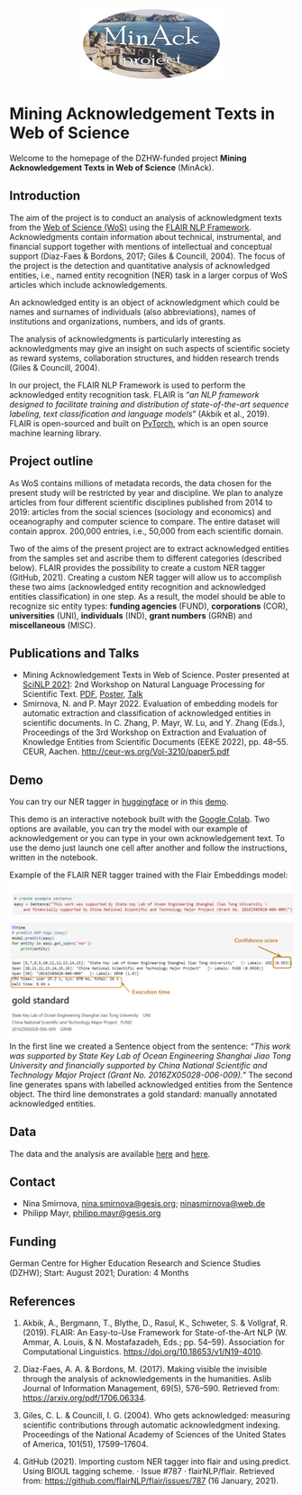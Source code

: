 <p align="center"><img src="https://github.com/kalawinka/minack/blob/media/logo_round3.png?raw=true" width="250" height="130"></p>

# Mining Acknowledgement Texts in Web of Science

Welcome to the homepage of the DZHW-funded project **Mining Acknowledgement Texts in Web of Science** (MinAck).

## Introduction
The aim of the project is to conduct an analysis of acknowledgment texts from the [Web of Science (WoS)](https://clarivate.com/webofsciencegroup/solutions/web-of-science/) using the [FLAIR NLP Framework](https://github.com/flairNLP/flair). Acknowledgments contain information about technical, instrumental, and financial support together with mentions of intellectual and conceptual support (Diaz-Faes & Bordons, 2017; Giles & Councill, 2004). The focus of the project is the detection and quantitative analysis of acknowledged entities, i.e., named entity recognition (NER) task in a larger corpus of WoS articles which include acknowledgements.

An acknowledged entity is an object of acknowledgment which could be names and surnames of individuals (also abbreviations), names of institutions and organizations, numbers, and ids of grants.

The analysis of acknowledgments is particularly interesting as acknowledgments may give an insight on such aspects of scientific society as reward systems, collaboration structures, and hidden research trends (Giles & Councill, 2004).

In our project, the FLAIR NLP Framework is used to perform the acknowledged entity recognition task. FLAIR is “*an NLP framework designed to facilitate training and distribution of state-of-the-art sequence labeling, text classification and language models*” (Akbik et al., 2019). FLAIR is open-sourced and built on [PyTorch](https://pytorch.org/), which is an open source machine learning library.

## Project outline
As WoS contains millions of metadata records, the data chosen for the present study will be restricted by year and discipline. We plan to analyze articles from four different scientific disciplines published from 2014 to 2019: articles from the social sciences (sociology and economics) and oceanography and computer science to compare. The entire dataset will contain approx. 200,000 entries, i.e., 50,000 from each scientific domain.

Two of the aims of the present project are to extract acknowledged entities from the samples set and ascribe them to different categories (described below). FLAIR provides the possibility to create a custom NER tagger (GitHub, 2021). Creating a custom NER tagger will allow us to accomplish these two aims (acknowledged entity recognition and acknowledged entities classification) in one step. As a result, the model should be able to recognize sic entity types: **funding agencies** (FUND), **corporations** (COR), **universities** (UNI), **individuals** (IND), **grant numbers** (GRNB) and **miscellaneous** (MISC).

## Publications and Talks
* Mining Acknowledgement Texts in Web of Science. Poster presented at [SciNLP 2021](https://scinlp.org/): 2nd Workshop on Natural Language Processing for Scientific Text. [PDF](https://github.com/kalawinka/minack/blob/conference/abstract_MinAck_SCINLP21_final.pdf), [Poster](https://github.com/kalawinka/minack/blob/conference/poster_sci_nlp.pdf), [Talk](https://youtu.be/1b0Dso-YOAI)
* Smirnova, N. and P. Mayr 2022. Evaluation of embedding models for automatic extraction and classification of acknowledged entities in scientific documents. In C. Zhang, P. Mayr, W. Lu, and Y. Zhang (Eds.), Proceedings of the 3rd Workshop on Extraction and Evaluation of Knowledge Entities from Scientific Documents (EEKE 2022), pp. 48–55. CEUR, Aachen. http://ceur-ws.org/Vol-3210/paper5.pdf

## Demo
You can try our NER tagger in [huggingface](https://huggingface.co/kalawinka/flair-ner-acknowledgments) or in this [demo](https://colab.research.google.com/drive/1Wz4ae5c65VDWanY3Vo-fj__bFjn-loL4?usp=sharing).

This demo is an interactive notebook built with the [Google Colab](https://colab.research.google.com/). Two options are available, you can try the model with our example of acknowledgement or you can type in your own acknowledgement text. To use the demo just launch one cell after another and follow the instructions, written in the notebook.

Example of the FLAIR NER tagger trained with the Flair Embeddings model:
![Demo image](https://github.com/kalawinka/minack/blob/media/Screenshot%20(62).png?raw=true)
In the first line we created a Sentence object from the sentence: *“This work was supported by State Key Lab of Ocean Engineering Shanghai Jiao Tong University and financially supported by China National Scientific and Technology Major Project (Grant No. 2016ZX05028-006-009).”* The second line generates spans with labelled acknowledged entities from the Sentence object. The third line demonstrates a gold standard: manually annotated acknowledged entities. 

## Data
The data and the analysis are available [here](https://github.com/kalawinka/minack/tree/results) and [here](https://zenodo.org/record/5776202).

## Contact
* Nina Smirnova, nina.smirnova@gesis.org; ninasmirnova@web.de
* Philipp Mayr, philipp.mayr@gesis.org

## Funding
German Centre for Higher Education Research and Science Studies (DZHW); Start: August 2021; Duration: 4 Months

## References
1) Akbik, A., Bergmann, T., Blythe, D., Rasul, K., Schweter, S. & Vollgraf, R. (2019). FLAIR: An Easy-to-Use Framework for State-of-the-Art NLP (W. Ammar, A. Louis, & N. Mostafazadeh, Eds.; pp. 54–59). Association for Computational Linguistics. https://doi.org/10.18653/v1/N19-4010.

2) Diaz-Faes, A. A. & Bordons, M. (2017). Making visible the invisible through the analysis of acknowledgements
in the humanities. Aslib Journal of Information Management, 69(5), 576–590. Retrieved from:
https://arxiv.org/pdf/1706.06334.

3) Giles, C. L. & Councill, I. G. (2004). Who gets acknowledged: measuring scientific contributions through
automatic acknowledgment indexing. Proceedings of the National Academy of Sciences of the United States
of America, 101(51), 17599–17604.

4) GitHub (2021). Importing custom NER tagger into flair and using.predict. Using BIOUL tagging scheme. ·
Issue #787 · flairNLP/flair. Retrieved from: https://github.com/flairNLP/flair/issues/787 (16 January, 2021).

